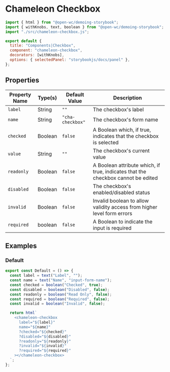 # Chameleon Checkbox

```js script
import { html } from "@open-wc/demoing-storybook";
import { withKnobs, text, boolean } from "@open-wc/demoing-storybook";
import "./src/chameleon-checkbox.js";

export default {
  title: "Components|Checkbox",
  component: "chameleon-checkbox",
  decorators: [withKnobs],
  options: { selectedPanel: "storybookjs/docs/panel" },
};
```

## Properties

| Property Name | Type(s) | Default Value    | Description                                                                      |
| ------------- | ------- | ---------------- | -------------------------------------------------------------------------------- |
| `label`       | String  | `""`             | The checkbox's label                                                             |
| `name`        | String  | `"cha-checkbox"` | The checkbox's form name                                                         |
| `checked`     | Boolean | `false`          | A Boolean which, if true, indicates that the checkbox is selected                |
| `value`       | String  | `""`             | The checkbox's current value                                                     |
| `readonly`    | Boolean | `false`          | A Boolean attribute which, if true, indicates that the checkbox cannot be edited |
| `disabled`    | Boolean | `false`          | The checkbox's enabled/disabled status                                           |
| `invalid`     | Boolean | `false`          | Invalid boolean to allow validity access from higher level form errors           |
| `required`    | boolean | `false`          | A Boolean to indicate the input is required                                      |

## Examples

### Default

```js preview-story
export const Default = () => {
  const label = text("Label", "");
  const name = text("Name", "input-form-name");
  const checked = boolean("Checked", true);
  const disabled = boolean("Disabled", false);
  const readonly = boolean("Read Only", false);
  const required = boolean("Required", false);
  const invalid = boolean("Invalid", false);

  return html`
    <chameleon-checkbox
      label="${label}"
      name="${name}"
      ?checked="${checked}"
      ?disabled="${disabled}"
      ?readonly="${readonly}"
      ?invalid="${invalid}"
      ?required="${required}"
    ></chameleon-checkbox>
  `;
};
```

